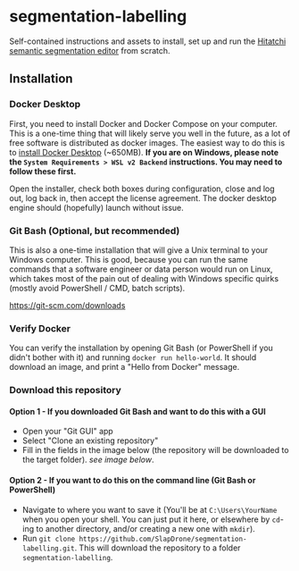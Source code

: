 # segmentation-labelling
Self-contained instructions and assets to install, set up and run the [Hitatchi semantic segmentation editor](https://github.com/Hitachi-Automotive-And-Industry-Lab/semantic-segmentation-editor) from scratch.

## Installation

### Docker Desktop

First, you need to install Docker and Docker Compose on your computer. This is a one-time thing that will likely serve you well in the future, as a lot of free software is distributed as docker images. The easiest way to do this is to [install Docker Desktop](https://docs.docker.com/desktop/) (~650MB). **If you are on Windows, please note the `System Requirements > WSL v2 Backend` instructions. You may need to follow these first.** 

Open the installer, check both boxes during configuration, close and log out, log back in, then accept the license agreement. The docker desktop engine should (hopefully) launch without issue.

### Git Bash (Optional, but recommended)

This is also a one-time installation that will give a Unix terminal to your Windows computer. This is good, because you can run the same commands that a software engineer or data person would run on Linux, which takes most of the pain out of dealing with Windows specific quirks (mostly avoid PowerShell / CMD, batch scripts).

https://git-scm.com/downloads

### Verify Docker

You can verify the installation by opening Git Bash (or PowerShell if you didn't bother with it) and running `docker run hello-world`. It should download an image, and print a "Hello from Docker" message.

### Download this repository


#### Option 1 - If you downloaded Git Bash and want to do this with a GUI
- Open your "Git GUI" app 
- Select "Clone an existing repository"
- Fill in the fields in the image below (the repository will be downloaded to the target folder). *see image below*.

#### Option 2 - If you want to do this on the command line (Git Bash or PowerShell)
- Navigate to where you want to save it (You'll be at `C:\Users\YourName` when you open your shell. You can just put it here, or elsewhere by `cd`-ing to another directory, and/or creating a new one with `mkdir`).
- Run `git clone https://github.com/SlapDrone/segmentation-labelling.git`. This will download the repository to a folder `segmentation-labelling`.